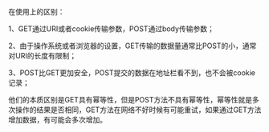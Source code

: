 在使用上的区别：

1、GET通过URI或者cookie传输参数，POST通过body传输参数；

2、由于操作系统或者浏览器的设置，GET传输的数据量通常比POST的小，通常对URI的长度有限制；

3、POST比GET更加安全，POST提交的数据在地址栏看不到，也不会被cookie记录；

他们的本质区别是GET具有幂等性，但是POST方法不具有幂等性，幂等性就是多次操作的结果是否相同，GET方法在网络不好时候有可能重试，如果通过GET方法增加数据，有可能会多次增加。
